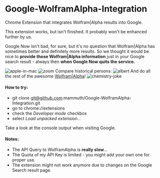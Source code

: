 Google-WolframAlpha-Integration
===============================

Chrome Extension that integrates Wolfram|Alpha results into Google.

This extension works, but isn't finished. It probably won't be enhanced further by us.

Google Now isn't bad, for sure, but it's no question that Wolfram|Alpha has sometimes better and definitely more results.
So we thought it would be nice to **provide those Wolfram|Alpha information** just in your Google search result - always then **when Google Now quits the service.**

![apple-in-mac](https://cloud.githubusercontent.com/assets/3121306/2575434/e64082a2-b951-11e3-82c6-96ea6e66923d.jpg)
![zoom](https://cloud.githubusercontent.com/assets/3121306/2575436/2b9e5db0-b952-11e3-95be-86dc0e56f970.png)
Compare historical persons:
![albert](https://cloud.githubusercontent.com/assets/3121306/2575614/e754e03e-b956-11e3-9332-d2bf7f7534ef.png)
And do all the rest of the awesome [Wolfram|Alpha](http://www.wolframalpha.com/examples/)!
![chemistry-joke](https://cloud.githubusercontent.com/assets/3121306/2575616/e962bcb6-b956-11e3-8934-34d73feaebc0.png)
 
#### How to try:
- git clone git@github.com:mammuth/Google-WolframAlpha-Integration.git
- go to chrome://extensions
- check the *Developer mode* checkbox
- select *Load unpacked extension...*


Take a look at the console output when visiting Google.

#### Notes:
- The API Query to WolframAlpha is **really slow**...
- The Quota of my API Key is limited - you might add your own one for proper use. 
- The extension might not work anymore due to changes on the Google Search result page.
